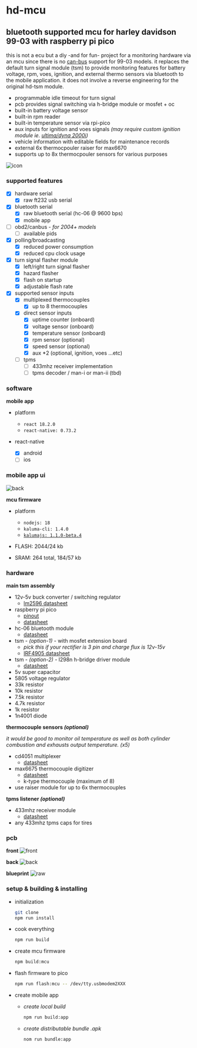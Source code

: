 # hd-mcu

## bluetooth supported mcu for harley davidson 99-03 with raspberry pi pico

this is not a ecu but a diy -and for fun- project for a monitoring hardware via an mcu since there is no [can-bus](https://en.wikipedia.org/wiki/CAN_bus) support for 99-03 models. it replaces the default turn signal module (tsm) to provide monitoring features for battery voltage, rpm, voes, ignition, and external thermo sensors via bluetooth to the mobile application. it does not involve a reverse engineering for the original hd-tsm module.

- programmable idle timeout for turn signal
- pcb provides signal switching via h-bridge module or mosfet + oc
- built-in battery voltage sensor
- built-in rpm reader
- built-in temperature sensor via rpi-pico
- aux inputs for ignition and voes signals _(may require custom ignition module ie. [ultima/dyna 2000i](./doc/ud2000i.pdf))_
- vehicle information with editable fields for maintenance records
- external 6x thermocpouler raiser for max6670
- supports up to 8x thermocpouler sensors for various purposes

![icon](./doc/icon_round.png)

### supported features

- [x] hardware serial
  - [x] raw ft232 usb serial
- [x] bluetooth serial
  - [x] raw bluetooth serial (hc-06 @ 9600 bps)
  - [x] mobile app
- [ ] obd2/canbus - _for 2004+ models_
  - [ ] available pids
- [x] polling/broadcasting
  - [x] reduced power consumption
  - [x] reduced cpu clock usage
- [x] turn signal flasher module
  - [x] left/right turn signal flasher
  - [x] hazard flasher
  - [x] flash on startup
  - [x] adjustable flash rate
- [x] supported sensor inputs
  - [x] multiplexed thermocouples
    - [x] up to 8 thermocouples
  - [x] direct sensor inputs
    - [x] uptime counter (onboard)
    - [x] voltage sensor (onboard)
    - [x] temperature sensor (onboard)
    - [x] rpm sensor (optional)
    - [x] speed sensor (optional)
    - [x] aux \*2 (optional, ignition, voes ...etc)
  - [ ] tpms
    - [ ] 433mhz receiver implementation
    - [ ] tpms decoder / man-i or man-ii (tbd)

### software

**mobile app**

- platform

  - `react 18.2.0`
  - `react-native: 0.73.2`

- react-native
  - [x] android
  - [ ] ios

### mobile app ui

![back](./doc/mobile-app.gif)

**mcu firmware**

- platform

  - `nodejs: 18`
  - `kaluma-cli: 1.4.0`
  - [`kalumajs: 1.1.0-beta.4`](https://kalumajs.org/docs/getting-started)

- FLASH: 2044/24 kb
- SRAM: 264 total, 184/57 kb

### hardware

**main tsm assembly**

- 12v-5v buck converter / switching regulator
  - [lm2596 datasheet](./doc/lm2596.pdf)
- raspberry pi pico
  - [pinout](https://pico.pinout.xyz/)
  - [datasheet](./doc/pico-datasheet.pdf)
- hc-06 bluetooth module
  - [datasheet](./doc/hc06.pdf)
- tsm - _(option-1)_ - with mosfet extension board
  - _pick this if your rectifier is 3 pin and charge flux is 12v-15v_
  - [IRF4905 datasheet](./doc/IRF4905.pdf)
- tsm - _(option-2)_ - l298n h-bridge driver module
  - [datasheet](./doc/l298.pdf)
- 5v super capacitor
- 5805 voltage regulator
- 33k resistor
- 10k resistor
- 7.5k resistor
- 4.7k resistor
- 1k resistor
- 1n4001 diode

**thermocouple sensors _(optional)_**

_it would be good to monitor oil temperature as well as both cylinder combustion and exhausts output temperature. (x5)_

- cd4051 multiplexer
  - [datasheet](./doc/cd4051b.pdf)
- max6675 thermocouple digitizer
  - [datasheet](./doc/MAX6675.pdf)
  - k-type thermocouple (maximum of 8)
- use raiser module for up to 6x thermocouples

**tpms listener _(optional)_**

- 433mhz receiver module
  - [datasheet](./doc/rf433.pdf)
- any 433mhz tpms caps for tires

### pcb

**front**
![front](./pcb/pico-hd-mcu-v2/pcb-front.png)

**back**
![back](./pcb/pico-hd-mcu-v2/pcb-back.png)

**blueprint**
![raw](./pcb/pico-hd-mcu-v2/pcb-blueprint.png)

### setup & building & installing

- initialization

  ```bash
  git clone
  npm run install
  ```

- cook everything

  ```bash
  npm run build
  ```

- create mcu firmware

  ```bash
  npm build:mcu
  ```

- flash firmware to pico

  ```bash
  npm run flash:mcu -- /dev/tty.usbmodem2XXX
  ```

- create mobile app

  - _create local build_

    ```bash
    npm run build:app
    ```

  - _create distributable bundle .apk_

    ```bash
    nom run bundle:app
    ```
